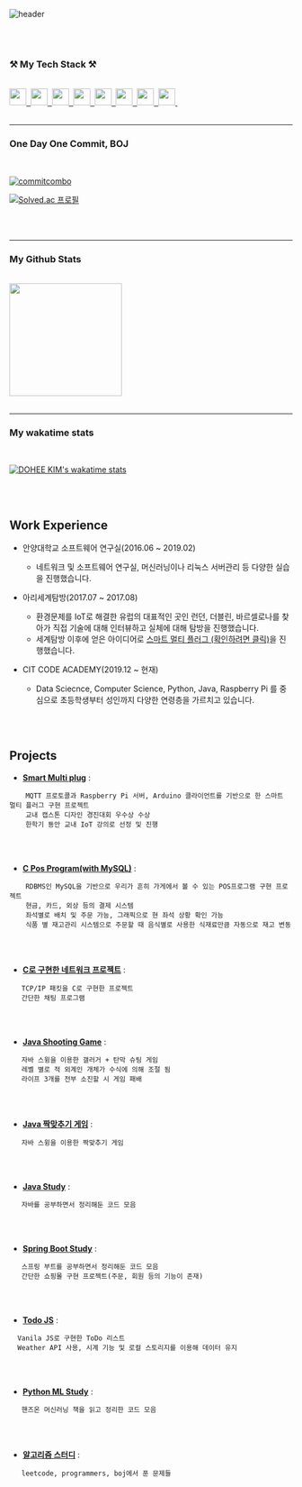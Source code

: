 ![header](https://capsule-render.vercel.app/api?type=waving&color=18dcff&height=300&section=header&text=DOHEE%20KIM&fontSize=60)


<br>
<br>

### ⚒ My Tech Stack ⚒


<br>

<a href="#">
  <img height = "30px" src="https://img.shields.io/badge/C-A8B9CC?style=flat-square&logo=C&logoColor=white"/>&nbsp 
  <img height = "30px" src="https://img.shields.io/badge/Python-3766AB?style=flat-square&logo=Python&logoColor=white"/>&nbsp 
  <img height = "30px" src="https://img.shields.io/badge/Java-007396?style=flat-square&logo=Java&logoColor=white"/>&nbsp 
  <img height = "30px" src="https://img.shields.io/badge/Spring-6DB33F?style=flat-square&logo=Spring&logoColor=white"/>&nbsp 
  <img height = "30px" src="https://img.shields.io/badge/SpringBoot-6DB33F?style=flat-square&logo=SpringBoot&logoColor=white"/>&nbsp 
  <img height = "30px" src="https://img.shields.io/badge/MySQL-4479A1?style=flat-square&logo=MySQL&logoColor=white"/>&nbsp 
  <img height = "30px" src="https://img.shields.io/badge/Thymeleaf-005F0F?style=flat-square&logo=Thymeleaf&logoColor=white"/>&nbsp 
   <img height = "30px" src="https://img.shields.io/badge/IntellijIDEA-000000?style=flat-square&logo=IntellijIDEA&logoColor=white"/>&nbsp 
</a>


<br>
<br>

<hr>

### One Day One Commit, BOJ

<br>

[![commitcombo](http://commitcombo.com/get?user=Slowth-KIM&theme=Ocean-mini)](https://github.com/devxb/CommitCombo)



[![Solved.ac
프로필](http://mazassumnida.wtf/api/generate_badge?boj=zam2695)](https://solved.ac/zam2695)

<br>
<br>

<hr>

### My Github Stats

<br>

<a href="#">
  <img src="https://github-readme-stats.vercel.app/api?username=Slowth-KIM&show_icons=true&theme=tokyonight" height="200px">
</a>

<br>
<br>


<hr>

### My wakatime stats

<br>

[![DOHEE KIM's wakatime stats](https://github-readme-stats.vercel.app/api/wakatime?username=OtterKIM&layout=compact)](https://github.com/anuraghazra/github-readme-stats)


<br>
<br>

## Work Experience

- 안양대학교 소프트웨어 연구실(2016.06 ~ 2019.02)


    - 네트워크 및 소프트웨어 연구실, 머신러닝이나 리눅스 서버관리 등 다양한 실습을 진행했습니다.


- 아리세계탐방(2017.07 ~ 2017.08)


    - 환경문제를 IoT로 해결한 유럽의 대표적인 곳인 런던, 더블린, 바르셀로나를 찾아가 직접 기술에 대해 인터뷰하고 실체에 대해 탐방을 진행했습니다.
    - 세계탐방 이후에 얻은 아이디어로 [스마트 멀티 플러그 (확인하려면 클릭)](https://github.com/Slowth-KIM/univ-csProject/tree/main/Smart%20Multi%20Plug%20Implement)을 진행했습니다.  



- CIT CODE ACADEMY(2019.12 ~ 현재)


    - Data Sciecnce, Computer Science, Python, Java, Raspberry Pi 를 중심으로 초등학생부터 성인까지 다양한 연령층을 가르치고 있습니다. 



<br>
<br>


## Projects

-  [**Smart Multi plug**](https://github.com/Slowth-KIM/univ-csProject/tree/main/Smart%20Multi%20Plug%20Implement) :

```
    MQTT 프로토콜과 Raspberry Pi 서버, Arduino 클라이언트를 기반으로 한 스마트 멀티 플러그 구현 프로젝트 
    교내 캡스톤 디자인 경진대회 우수상 수상 
    한학기 둉안 교내 IoT 강의로 선정 및 진행
```
<br>
<br>

    
-  [**C Pos Program(with MySQL)**](https://github.com/Slowth-KIM/univ-csProject/tree/main/DB%2BC_POS%20Implement) :


```
    RDBMS인 MySQL을 기반으로 우리가 흔히 가게에서 볼 수 있는 POS프로그램 구현 프로젝트 
    현금, 카드, 외상 등의 결제 시스템  
    좌석별로 배치 및 주문 가능, 그래픽으로 현 좌석 상황 확인 가능
    식품 별 재고관리 시스템으로 주문할 때 음식별로 사용한 식재료만큼 자동으로 재고 변동
```
<br>
<br>

-  [**C로 구현한 네트워크 프로젝트**](https://github.com/Slowth-KIM/univ-csProject/tree/main/Network%20Implement) :


```
   TCP/IP 패킷을 C로 구현한 프로젝트
   간단한 채팅 프로그램
```
<br>
<br>


-  [**Java Shooting Game**](https://github.com/Slowth-KIM/univ-csProject/tree/main/JAVA%20Implement/Shooting%20Game) :

```
   자바 스윙을 이용한 갤러거 + 탄막 슈팅 게임
   레벨 별로 적 외계인 개체가 수식에 의해 조절 됨
   라이프 3개를 전부 소진할 시 게임 패배
```
<br>
<br>


-  [**Java 짝맞추기 게임**](https://github.com/Slowth-KIM/univ-csProject/tree/main/JAVA%20Implement/Final%20Test) :

```
   자바 스윙을 이용한 짝맞추기 게임
```
<br>
<br>

-  [**Java Study**](https://github.com/Slowth-KIM/univ-csProject/tree/main/JAVA%20Implement) :

```
   자바를 공부하면서 정리해둔 코드 모음
```
<br>
<br>

-  [**Spring Boot Study**](https://github.com/Slowth-KIM/Springboot-study) :

```
   스프링 부트를 공부하면서 정리해둔 코드 모음
   간단한 쇼핑몰 구현 프로젝트(주문, 회원 등의 기능이 존재)
```
<br>
<br>

-  [**Todo JS**](https://github.com/Slowth-KIM/vanillaJS-study/tree/main/todoJS) :

```
  Vanila JS로 구현한 ToDo 리스트
  Weather API 사용, 시계 기능 및 로컬 스토리지를 이용해 데이터 유지
```
<br>
<br>



-  [**Python ML Study**](https://github.com/Slowth-KIM/ML-workspace) :

```
   핸즈온 머신러닝 책을 읽고 정리한 코드 모음
```
<br>
<br>

- [**알고리즘 스터디**](https://github.com/Slowth-KIM/Algorithm) :

```
   leetcode, programmers, boj에서 푼 문제들
```
<br>
<br>


<br>
<br>
<br>
<br>





<!--
**Slowth-KIM/Slowth-KIM** is a ✨ _special_ ✨ repository because its `README.md` (this file) appears on your GitHub profile.

Here are some ideas to get you started:

- 🔭 I’m currently working on ...
- 🌱 I’m currently learning ...
- 👯 I’m looking to collaborate on ...
- 🤔 I’m looking for help with ...
- 💬 Ask me about ...
- 📫 How to reach me: ...
- 😄 Pronouns: ...
- ⚡ Fun fact: ...
-->
